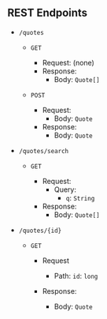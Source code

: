 ## REST Endpoints

* `/quotes`

    * `GET`
    
        * Request: (none)
        * Response: 
            * Body: `Quote[]`
    
    * `POST`
    
        * Request: 
            * Body: `Quote`
        * Response: 
            * Body: `Quote`
        
* `/quotes/search`

    * `GET`
    
        * Request:
            * Query: 
                * `q`: `String`
        * Response:
            * Body: `Quote[]` 
                
* `/quotes/{id}`

    * `GET`
    
        * Request
            * Path: 
                `id`: `long`
                
        * Response:
            * Body: `Quote`